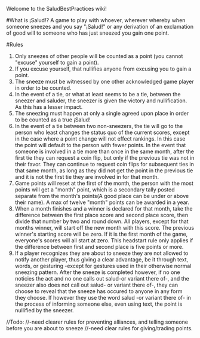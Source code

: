 Welcome to the SaludBestPractices wiki!

#What is ¡Salud!?
A game to play with whoever, wherever whereby when someone sneezes and you say "¡Salud!" or any derivation of an exclamation of good will to someone who has just sneezed you gain one point.

#Rules
1. Only sneezes of other people will be counted as a point (you cannot "excuse" yourself to gain a point).
2. If you excuse yourself, that nullifies anyone from excusing you to gain a point.
3. The sneeze must be witnessed by one other acknowledged game player in order to be counted.
4. In the event of a tie, or what at least seems to be a tie, between the sneezer and saluder, the sneezer is given the victory and nullification. As this has a lesser impact.
5. The sneezing must happen at only a single agreed upon place in order to be counted as a true ¡Salud!
6. In the event of a tie between two non-sneezers, the tie will go to the person who least changes the status quo of the current scores, except in the case where a point change will not effect rankings. In this case the point will default to the person with fewer points. In the event that someone is involved in a tie more than once in the same month, after the first tie they can request a coin flip, but only if the previous tie was not in their favor.  They can continue to request coin flips for subsequent ties in that same month, as long as they did not get the point in the previous tie and it is not the first tie they are involved in for that month.
7. Game points will reset at the first of the month, the person with the most points will get a "month" point, which is a secondary tally posted separate from the month's points(A good place can be under or above their name). A max of twelve "month" points can be awarded in a year.
8. When a month finishes and a winner is declared for that month, take the difference between the first place score and second place score, then divide that number by two and round down.  All players, except for that months winner, will start off the new month with this score. The previous winner's starting score will be zero.  If it is the first month of the game, everyone's scores will all start at zero. This headstart rule only applies if the difference between first and second place is five points or more.
9. If a player recognizes they are about to sneeze they are not allowed to notify another player, thus giving a clear advantage, be it through text, words, or gesturing -except for gestures used in their otherwise normal sneezing pattern.  After the sneeze is completed however, if no one noticies the act and no one calls out salud-or variant there of-, and the sneezer also does not call out salud- or variant there of-, they can choose to reveal that the sneeze has occured to anyone in any form they choose.  If however they use the word salud -or variant there of- in the process of informing someone else, even using text, the point is nullified by the sneezer.

//Todo:
//-need clearer rules for preventing alliances, and telling someone before you are about to sneeze
//-need clear rules for giving/trading points.
